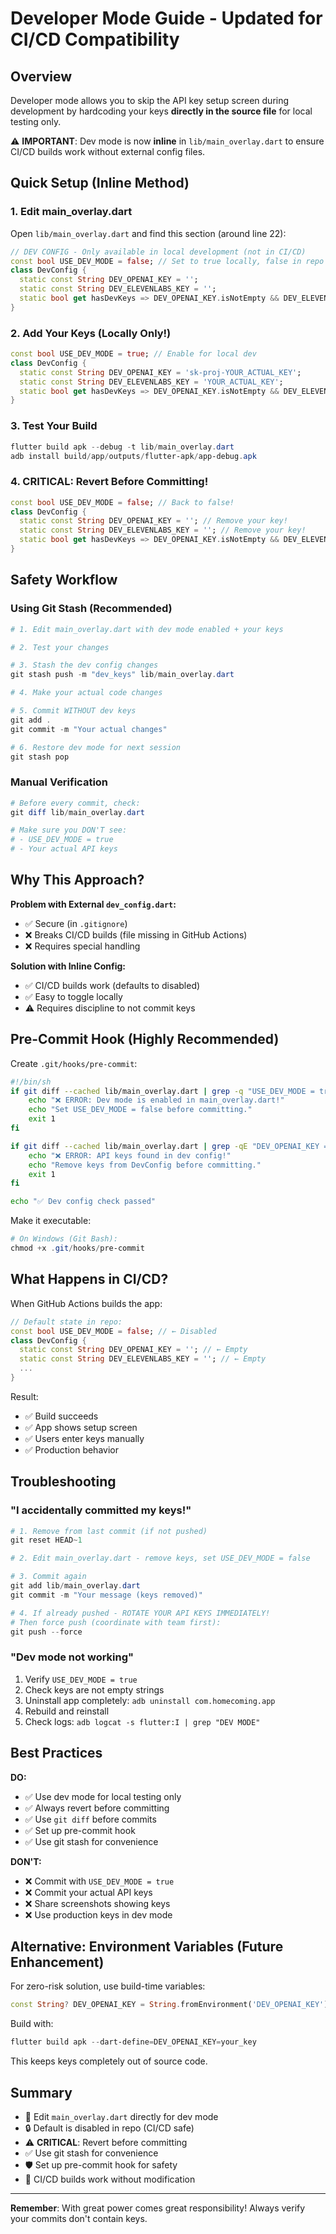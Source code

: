 # Developer Mode Guide - Updated for CI/CD Compatibility

## Overview

Developer mode allows you to skip the API key setup screen during development by hardcoding your keys **directly in the source file** for local testing only.

⚠️ **IMPORTANT**: Dev mode is now **inline** in `lib/main_overlay.dart` to ensure CI/CD builds work without external config files.

## Quick Setup (Inline Method)

### 1. Edit main_overlay.dart

Open `lib/main_overlay.dart` and find this section (around line 22):

```dart
// DEV CONFIG - Only available in local development (not in CI/CD)
const bool USE_DEV_MODE = false; // Set to true locally, false in repo
class DevConfig {
  static const String DEV_OPENAI_KEY = '';
  static const String DEV_ELEVENLABS_KEY = '';
  static bool get hasDevKeys => DEV_OPENAI_KEY.isNotEmpty && DEV_ELEVENLABS_KEY.isNotEmpty;
}
```

### 2. Add Your Keys (Locally Only!)

```dart
const bool USE_DEV_MODE = true; // Enable for local dev
class DevConfig {
  static const String DEV_OPENAI_KEY = 'sk-proj-YOUR_ACTUAL_KEY';
  static const String DEV_ELEVENLABS_KEY = 'YOUR_ACTUAL_KEY';
  static bool get hasDevKeys => DEV_OPENAI_KEY.isNotEmpty && DEV_ELEVENLABS_KEY.isNotEmpty;
}
```

### 3. Test Your Build

```powershell
flutter build apk --debug -t lib/main_overlay.dart
adb install build/app/outputs/flutter-apk/app-debug.apk
```

### 4. **CRITICAL**: Revert Before Committing!

```dart
const bool USE_DEV_MODE = false; // Back to false!
class DevConfig {
  static const String DEV_OPENAI_KEY = ''; // Remove your key!
  static const String DEV_ELEVENLABS_KEY = ''; // Remove your key!
  static bool get hasDevKeys => DEV_OPENAI_KEY.isNotEmpty && DEV_ELEVENLABS_KEY.isNotEmpty;
}
```

## Safety Workflow

### Using Git Stash (Recommended)

```powershell
# 1. Edit main_overlay.dart with dev mode enabled + your keys

# 2. Test your changes

# 3. Stash the dev config changes
git stash push -m "dev_keys" lib/main_overlay.dart

# 4. Make your actual code changes

# 5. Commit WITHOUT dev keys
git add .
git commit -m "Your actual changes"

# 6. Restore dev mode for next session
git stash pop
```

### Manual Verification

```powershell
# Before every commit, check:
git diff lib/main_overlay.dart

# Make sure you DON'T see:
# - USE_DEV_MODE = true
# - Your actual API keys
```

## Why This Approach?

**Problem with External `dev_config.dart`:**
- ✅ Secure (in `.gitignore`)
- ❌ Breaks CI/CD builds (file missing in GitHub Actions)
- ❌ Requires special handling

**Solution with Inline Config:**
- ✅ CI/CD builds work (defaults to disabled)
- ✅ Easy to toggle locally
- ⚠️ Requires discipline to not commit keys

## Pre-Commit Hook (Highly Recommended)

Create `.git/hooks/pre-commit`:

```bash
#!/bin/sh
if git diff --cached lib/main_overlay.dart | grep -q "USE_DEV_MODE = true"; then
    echo "❌ ERROR: Dev mode is enabled in main_overlay.dart!"
    echo "Set USE_DEV_MODE = false before committing."
    exit 1
fi

if git diff --cached lib/main_overlay.dart | grep -qE "DEV_OPENAI_KEY = '[^']+'"; then
    echo "❌ ERROR: API keys found in dev config!"
    echo "Remove keys from DevConfig before committing."
    exit 1
fi

echo "✅ Dev config check passed"
```

Make it executable:
```powershell
# On Windows (Git Bash):
chmod +x .git/hooks/pre-commit
```

## What Happens in CI/CD?

When GitHub Actions builds the app:

```dart
// Default state in repo:
const bool USE_DEV_MODE = false; // ← Disabled
class DevConfig {
  static const String DEV_OPENAI_KEY = ''; // ← Empty
  static const String DEV_ELEVENLABS_KEY = ''; // ← Empty
  ...
}
```

Result:
- ✅ Build succeeds
- ✅ App shows setup screen
- ✅ Users enter keys manually
- ✅ Production behavior

## Troubleshooting

### "I accidentally committed my keys!"

```powershell
# 1. Remove from last commit (if not pushed)
git reset HEAD~1

# 2. Edit main_overlay.dart - remove keys, set USE_DEV_MODE = false

# 3. Commit again
git add lib/main_overlay.dart
git commit -m "Your message (keys removed)"

# 4. If already pushed - ROTATE YOUR API KEYS IMMEDIATELY!
# Then force push (coordinate with team first):
git push --force
```

### "Dev mode not working"

1. Verify `USE_DEV_MODE = true`
2. Check keys are not empty strings
3. Uninstall app completely: `adb uninstall com.homecoming.app`
4. Rebuild and reinstall
5. Check logs: `adb logcat -s flutter:I | grep "DEV MODE"`

## Best Practices

**DO:**
- ✅ Use dev mode for local testing only
- ✅ Always revert before committing
- ✅ Use `git diff` before commits
- ✅ Set up pre-commit hook
- ✅ Use git stash for convenience

**DON'T:**
- ❌ Commit with `USE_DEV_MODE = true`
- ❌ Commit your actual API keys
- ❌ Share screenshots showing keys
- ❌ Use production keys in dev mode

## Alternative: Environment Variables (Future Enhancement)

For zero-risk solution, use build-time variables:

```dart
const String? DEV_OPENAI_KEY = String.fromEnvironment('DEV_OPENAI_KEY');
```

Build with:
```powershell
flutter build apk --dart-define=DEV_OPENAI_KEY=your_key
```

This keeps keys completely out of source code.

## Summary

- 🔧 Edit `main_overlay.dart` directly for dev mode
- 🔒 Default is disabled in repo (CI/CD safe)
- ⚠️ **CRITICAL**: Revert before committing
- ✅ Use git stash for convenience
- 🛡️ Set up pre-commit hook for safety
- 🚀 CI/CD builds work without modification

---

**Remember**: With great power comes great responsibility! Always verify your commits don't contain keys.